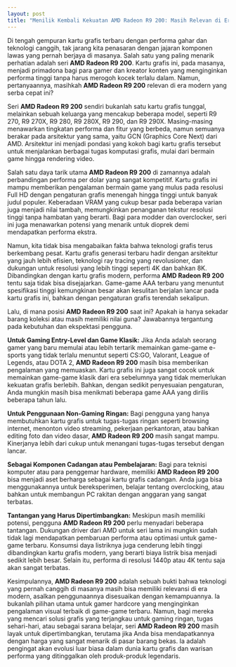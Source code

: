 ```yaml
---
layout: post
title: "Menilik Kembali Kekuatan AMD Radeon R9 200: Masih Relevan di Era Modern?"
---
```


Di tengah gempuran kartu grafis terbaru dengan performa gahar dan teknologi canggih, tak jarang kita penasaran dengan jajaran komponen lawas yang pernah berjaya di masanya. Salah satu yang paling menarik perhatian adalah seri **AMD Radeon R9 200**. Kartu grafis ini, pada masanya, menjadi primadona bagi para gamer dan kreator konten yang menginginkan performa tinggi tanpa harus merogoh kocek terlalu dalam. Namun, pertanyaannya, masihkah **AMD Radeon R9 200** relevan di era modern yang serba cepat ini?

Seri **AMD Radeon R9 200** sendiri bukanlah satu kartu grafis tunggal, melainkan sebuah keluarga yang mencakup beberapa model, seperti R9 270, R9 270X, R9 280, R9 280X, R9 290, dan R9 290X. Masing-masing menawarkan tingkatan performa dan fitur yang berbeda, namun semuanya berakar pada arsitektur yang sama, yaitu GCN (Graphics Core Next) dari AMD. Arsitektur ini menjadi pondasi yang kokoh bagi kartu grafis tersebut untuk menjalankan berbagai tugas komputasi grafis, mulai dari bermain game hingga rendering video.

Salah satu daya tarik utama **AMD Radeon R9 200** di zamannya adalah perbandingan performa per dolar yang sangat kompetitif. Kartu grafis ini mampu memberikan pengalaman bermain game yang mulus pada resolusi Full HD dengan pengaturan grafis menengah hingga tinggi untuk banyak judul populer. Keberadaan VRAM yang cukup besar pada beberapa varian juga menjadi nilai tambah, memungkinkan penanganan tekstur resolusi tinggi tanpa hambatan yang berarti. Bagi para modder dan overclocker, seri ini juga menawarkan potensi yang menarik untuk dioprek demi mendapatkan performa ekstra.

Namun, kita tidak bisa mengabaikan fakta bahwa teknologi grafis terus berkembang pesat. Kartu grafis generasi terbaru hadir dengan arsitektur yang jauh lebih efisien, teknologi ray tracing yang revolusioner, dan dukungan untuk resolusi yang lebih tinggi seperti 4K dan bahkan 8K. Dibandingkan dengan kartu grafis modern, performa **AMD Radeon R9 200** tentu saja tidak bisa disejajarkan. Game-game AAA terbaru yang menuntut spesifikasi tinggi kemungkinan besar akan kesulitan berjalan lancar pada kartu grafis ini, bahkan dengan pengaturan grafis terendah sekalipun.

Lalu, di mana posisi **AMD Radeon R9 200** saat ini? Apakah ia hanya sekadar barang koleksi atau masih memiliki nilai guna? Jawabannya tergantung pada kebutuhan dan ekspektasi pengguna.

**Untuk Gaming Entry-Level dan Game Klasik:**
Jika Anda adalah seorang gamer yang baru memulai atau lebih tertarik memainkan game-game e-sports yang tidak terlalu menuntut seperti CS:GO, Valorant, League of Legends, atau DOTA 2, **AMD Radeon R9 200** masih bisa memberikan pengalaman yang memuaskan. Kartu grafis ini juga sangat cocok untuk memainkan game-game klasik dari era sebelumnya yang tidak memerlukan kekuatan grafis berlebih. Bahkan, dengan sedikit penyesuaian pengaturan, Anda mungkin masih bisa menikmati beberapa game AAA yang dirilis beberapa tahun lalu.

**Untuk Penggunaan Non-Gaming Ringan:**
Bagi pengguna yang hanya membutuhkan kartu grafis untuk tugas-tugas ringan seperti browsing internet, menonton video streaming, pekerjaan perkantoran, atau bahkan editing foto dan video dasar, **AMD Radeon R9 200** masih sangat mampu. Kinerjanya lebih dari cukup untuk menangani tugas-tugas tersebut dengan lancar.

**Sebagai Komponen Cadangan atau Pembelajaran:**
Bagi para teknisi komputer atau para penggemar hardware, memiliki **AMD Radeon R9 200** bisa menjadi aset berharga sebagai kartu grafis cadangan. Anda juga bisa menggunakannya untuk bereksperimen, belajar tentang overclocking, atau bahkan untuk membangun PC rakitan dengan anggaran yang sangat terbatas.

**Tantangan yang Harus Dipertimbangkan:**
Meskipun masih memiliki potensi, pengguna **AMD Radeon R9 200** perlu menyadari beberapa tantangan. Dukungan driver dari AMD untuk seri lama ini mungkin sudah tidak lagi mendapatkan pembaruan performa atau optimasi untuk game-game terbaru. Konsumsi daya listriknya juga cenderung lebih tinggi dibandingkan kartu grafis modern, yang berarti biaya listrik bisa menjadi sedikit lebih besar. Selain itu, performa di resolusi 1440p atau 4K tentu saja akan sangat terbatas.

Kesimpulannya, **AMD Radeon R9 200** adalah sebuah bukti bahwa teknologi yang pernah canggih di masanya masih bisa memiliki relevansi di era modern, asalkan penggunaannya disesuaikan dengan kemampuannya. Ia bukanlah pilihan utama untuk gamer hardcore yang menginginkan pengalaman visual terbaik di game-game terbaru. Namun, bagi mereka yang mencari solusi grafis yang terjangkau untuk gaming ringan, tugas sehari-hari, atau sebagai sarana belajar, seri **AMD Radeon R9 200** masih layak untuk dipertimbangkan, terutama jika Anda bisa mendapatkannya dengan harga yang sangat menarik di pasar barang bekas. Ia adalah pengingat akan evolusi luar biasa dalam dunia kartu grafis dan warisan performa yang ditinggalkan oleh produk-produk legendaris.
